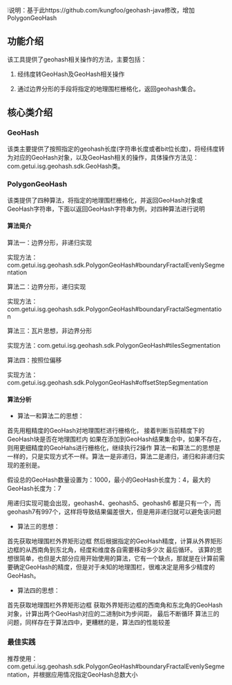 ❕说明：基于此https://github.com/kungfoo/geohash-java修改，增加PolygonGeoHash

## 功能介绍
该工具提供了geohash相关操作的方法，主要包括：

1) 经纬度转GeoHash及GeoHash相关操作

2) 通过边界分形的手段将指定的地理围栏栅格化，返回geohash集合。

## 核心类介绍
### GeoHash
该类主要提供了按照指定的geohash长度(字符串长度或者bit位长度)，将经纬度转为对应的GeoHash对象，以及GeoHash相关的操作，具体操作方法见：com.getui.isg.geohash.sdk.GeoHash类。

### PolygonGeoHash
该类提供了四种算法，将指定的地理围栏栅格化，并返回GeoHash对象或GeoHash字符串，下面以返回GeoHash字符串为例，对四种算法进行说明

#### 算法简介
算法一：边界分形，非递归实现

实现方法：com.getui.isg.geohash.sdk.PolygonGeoHash#boundaryFractalEvenlySegmentation

算法二：边界分形，递归实现

实现方法：com.getui.isg.geohash.sdk.PolygonGeoHash#boundaryFractalSegmentation

算法三：瓦片思想，非边界分形

实现方法：com.getui.isg.geohash.sdk.PolygonGeoHash#tilesSegmentation

算法四：按照位偏移

实现方法：com.getui.isg.geohash.sdk.PolygonGeoHash#offsetStepSegmentation


#### 算法分析
+ 算法一和算法二的思想：

首先用粗精度的GeoHash对地理围栏进行栅格化，
接着判断当前精度下的GeoHash块是否在地理围栏内
如果在添加到GeoHash结果集合中，如果不存在，则用更细精度的GeoHahs进行栅格化，继续执行2操作
算法一和算法二的思想是一样的，只是实现方式不一样。算法一是非递归，算法二是递归，递归和非递归实现的差别是。

假设总的GeoHash数量设置为：1000，最小的GeoHash长度为：4，最大的GeoHash长度为：7

用递归实现可能会出现，geohash4、geohash5、geohash6 都是只有一个，而geohash7有997个，这样将导致结果偏差很大，但是用非递归就可以避免该问题

+ 算法三的思想：

首先获取地理围栏外界矩形边框
然后根据指定的GeoHash精度，计算从外界矩形边框的从西南角到东北角，经度和维度各自需要移动多少次
最后循环。
该算的思想很简单，也但是大部分应用开始使用的算法，它有一个缺点，那就是在计算前需要确定GeoHash的精度，但是对于未知的地理围栏，很难决定是用多少精度的GeoHash。



+ 算法四的思想：

首先获取地理围栏外界矩形边框
获取外界矩形边框的西南角和东北角的GeoHash对象，计算出两个GeoHash对应的二进制bit为步间距，
最后不断循环
算法三的问题，同样存在于算法四中，更糟糕的是，算法四的性能较差



### 最佳实践
推荐使用：com.getui.isg.geohash.sdk.PolygonGeoHash#boundaryFractalEvenlySegmentation，并根据应用情况指定GeoHash总数大小

